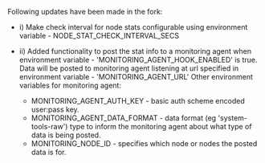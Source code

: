 Following updates have been made in the fork:
-  i) Make check interval for node stats configurable using environment variable - NODE_STAT_CHECK_INTERVAL_SECS
-  ii) Added functionality to post the stat info to a monitoring agent when environment variable - 'MONITORING_AGENT_HOOK_ENABLED' is true.
   Data will be posted to monitoring agent listening at url specified in environment variable - 'MONITORING_AGENT_URL'
   Other environment variables for monitoring agent:

	- MONITORING_AGENT_AUTH_KEY - basic auth scheme encoded user:pass key.
	- MONITORING_AGENT_DATA_FORMAT - data format (eg 'system-tools-raw') type to inform the monitoring agent about what type of data is being posted.
	- MONITORING_NODE_ID - specifies which node or nodes the posted data is for.
